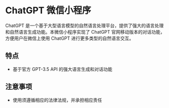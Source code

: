 # ChatGPT 微信小程序

ChatGPT 是一个基于大型语言模型的自然语言处理平台，提供了强大的语言处理和自然语言生成功能。本微信小程序实现了 ChatGPT 官网移动版本的对话功能，方便用户在微信上使用 ChatGPT 进行更多类型的自然语言交互。

## 特点

- 基于官方 GPT-3.5 API 的强大语言生成和对话功能

## 注意事项

- 使用须遵循相应的法律法规，并承担相应责任
